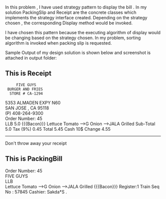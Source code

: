In this problem , I have used strategy pattern to display the bill . In my solution PackingSlip and Receipt are the concrete classes
which implements the strategy interface created. Depending on the strategy chosen , the corresponding Display method would be invoked.

I have chosen this pattern because the executing algorithm of display would be changing based on the strategy chosen. In my problem,
sorting algorithm is invoked when packing slip is requested.

Sample Output of my design solution is shown below and screenshot is attached in output folder:

This is Receipt
------------------------------------

         FIVE GUYS     
     BURGER AND FRIES     
      STORE # CA-1294     
   5353 ALMADEN EXPY N60     
   SAN JOSE , CA 95118    
    (P) 408-264-9300     
Order Number: 45       
LLB             5.0
     {{{Bacon}}}
     Lettuce
     Tomato
     -->G Onion
     -->JALA Grilled
Sub-Total          5.0
Tax (9%)           0.45
Total             5.45
Cash             10$
Change             4.55
***************************************
Don't throw away your receipt 

This is PackingBill
------------------------------------- 
Order Number: 45       
     FIVE GUYS     
LLB      
     Lettuce
     Tomato
     -->G Onion
     -->JALA Grilled
     {{{Bacon}}}
Register:1      Train Seq No : 57845 
Cashier: Sakda*S .
